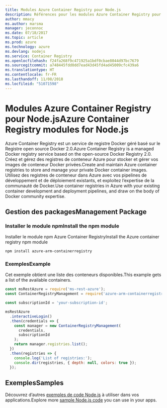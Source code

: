 ```yaml
---
title: Modules Azure Container Registry pour Node.js
description: Références pour les modules Azure Container Registry pour Node.js
author: mmacy
ms.author: marsma
manager: jeconnoc
ms.date: 07/18/2017
ms.topic: article
ms.prod: azure
ms.technology: azure
ms.devlang: nodejs
ms.service: Container Registry
ms.openlocfilehash: f24fa268f9c471925a1bdf0cbae8044d97bc7679
ms.sourcegitcommit: a748445fdd0dd7ead43d45fd4ad45009cfc439a6
ms.translationtype: HT
ms.contentlocale: fr-FR
ms.lasthandoff: 11/08/2018
ms.locfileid: "51071598"
---
```

# <a name="azure-container-registry-modules-for-nodejs"></a><span data-ttu-id="2c76e-103">Modules Azure Container Registry pour Node.js</span><span class="sxs-lookup"><span data-stu-id="2c76e-103">Azure Container Registry modules for Node.js</span></span>

<span data-ttu-id="2c76e-104">Azure Container Registry est un service de registre Docker géré basé sur le Registre open source Docker 2.0.</span><span class="sxs-lookup"><span data-stu-id="2c76e-104">Azure Container Registry is a managed Docker registry service based on the open-source Docker Registry 2.0.</span></span> <span data-ttu-id="2c76e-105">Créez et gérez des registres de conteneur Azure pour stocker et gérer vos images de conteneur Docker privées.</span><span class="sxs-lookup"><span data-stu-id="2c76e-105">Create and maintain Azure container registries to store and manage your private Docker container images.</span></span> <span data-ttu-id="2c76e-106">Utilisez des registres de conteneur dans Azure avec vos pipelines de développement et de déploiement existants, et exploitez l’expertise de la communauté de Docker.</span><span class="sxs-lookup"><span data-stu-id="2c76e-106">Use container registries in Azure with your existing container development and deployment pipelines, and draw on the body of Docker community expertise.</span></span>

## <a name="management-package"></a><span data-ttu-id="2c76e-107">Gestion des packages</span><span class="sxs-lookup"><span data-stu-id="2c76e-107">Management Package</span></span>

### <a name="install-the-npm-module"></a><span data-ttu-id="2c76e-108">Installer le module npm</span><span class="sxs-lookup"><span data-stu-id="2c76e-108">Install the npm module</span></span>

<span data-ttu-id="2c76e-109">Installer le module npm Azure Container Registry</span><span class="sxs-lookup"><span data-stu-id="2c76e-109">Install the Azure container registry npm module</span></span>

```bash
npm install azure-arm-containerregistry
```

### <a name="example"></a><span data-ttu-id="2c76e-110">Exemples</span><span class="sxs-lookup"><span data-stu-id="2c76e-110">Example</span></span>

<span data-ttu-id="2c76e-111">Cet exemple obtient une liste des conteneurs disponibles.</span><span class="sxs-lookup"><span data-stu-id="2c76e-111">This example gets a list of the available containers.</span></span>

```javascript
const msRestAzure = require('ms-rest-azure');
const ContainerRegistryManagement = require('azure-arm-containerregistry');

const subscriptionId = 'your-subscription-id';

msRestAzure
  .interactiveLogin()
  .then(credentials => {
    const manager = new ContainerRegistryManagement(
      credentials,
      subscriptionId
    );
    return manager.registries.list();
  })
  .then(registries => {
    console.log('List of registries:');
    console.dir(registries, { depth: null, colors: true });
  });
```

## <a name="samples"></a><span data-ttu-id="2c76e-112">Exemples</span><span class="sxs-lookup"><span data-stu-id="2c76e-112">Samples</span></span>

<span data-ttu-id="2c76e-113">Découvrez d’autres [exemples de code Node.js](https://azure.microsoft.com/resources/samples/?platform=nodejs) à utiliser dans vos applications.</span><span class="sxs-lookup"><span data-stu-id="2c76e-113">Explore more [sample Node.js code](https://azure.microsoft.com/resources/samples/?platform=nodejs) you can use in your apps.</span></span>
